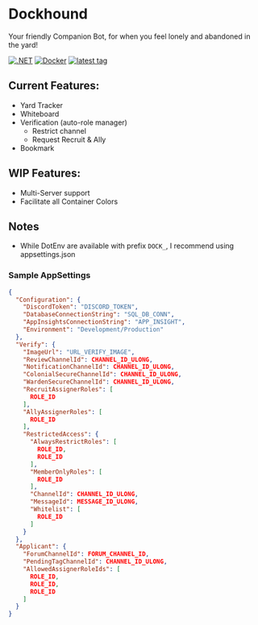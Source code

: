 # Dockhound
Your friendly Companion Bot, for when you feel lonely and abandoned in the yard!

[![.NET](https://github.com/Yilmas/wll-tracker/actions/workflows/dotnet.yml/badge.svg)](https://github.com/Yilmas/wll-tracker/actions/workflows/dotnet.yml)
[![Docker](https://github.com/Yilmas/wll-tracker/actions/workflows/release.yaml/badge.svg)](https://github.com/Yilmas/wll-tracker/actions/workflows/release.yaml)
[![latest tag](https://badgen.net/github/tag/Yilmas/wll-tracker)](https://badgen.net/github/tag/Yilmas/wll-tracker)

## Current Features:
- Yard Tracker
- Whiteboard
- Verification (auto-role manager)
	- Restrict channel
	- Request Recruit & Ally
- Bookmark


## WIP Features:
- Multi-Server support
- Facilitate all Container Colors

## Notes
- While DotEnv are available with prefix `DOCK_`, I recommend using appsettings.json

### Sample AppSettings

```json
{
  "Configuration": {
    "DiscordToken": "DISCORD_TOKEN",
    "DatabaseConnectionString": "SQL_DB_CONN",
    "AppInsightsConnectionString": "APP_INSIGHT",
    "Environment": "Development/Production"
  },
  "Verify": {
    "ImageUrl": "URL_VERIFY_IMAGE",
    "ReviewChannelId": CHANNEL_ID_ULONG,
    "NotificationChannelId": CHANNEL_ID_ULONG,
    "ColonialSecureChannelId": CHANNEL_ID_ULONG,
    "WardenSecureChannelId": CHANNEL_ID_ULONG,
    "RecruitAssignerRoles": [
      ROLE_ID
    ],
    "AllyAssignerRoles": [
      ROLE_ID
    ],
    "RestrictedAccess": {
      "AlwaysRestrictRoles": [
        ROLE_ID,
        ROLE_ID
      ],
      "MemberOnlyRoles": [
        ROLE_ID
      ],
      "ChannelId": CHANNEL_ID_ULONG,
      "MessageId": MESSAGE_ID_ULONG,
      "Whitelist": [
        ROLE_ID
      ]
    }
  },
  "Applicant": {
    "ForumChannelId": FORUM_CHANNEL_ID,
    "PendingTagChannelId": CHANNEL_ID_ULONG,
    "AllowedAssignerRoleIds": [
      ROLE_ID,
      ROLE_ID,
      ROLE_ID
    ]
  }
}

```